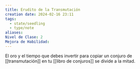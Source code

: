 ```yaml
---
title: Erudito de la Transmutación
creation date: 2024-02-16 23:11
tags:
  - state/seedling
  - type/note
aliases: 
Nivel de Clase: 2
Mejora de Habilidad:
---
```

El oro y el tiempo que debes invertir para copiar un conjuro de [[transmutación]] en tu [[libro de conjuros]] se divide a la mitad.


